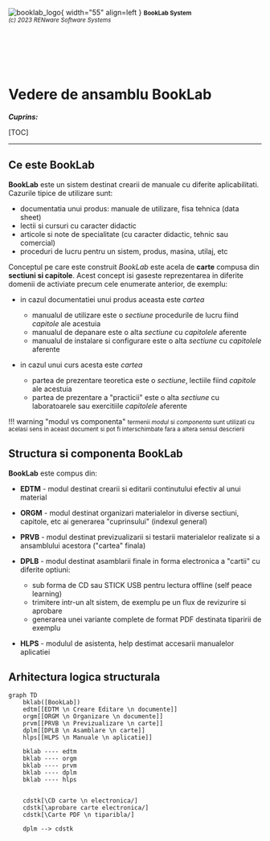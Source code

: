 ![booklab_logo](../pictures/booklab_logo.png){ width="55" align=left }
<small markdown>**BookLab System**<br>
*(c) 2023 RENware Software Systems*
</small><br><br><br><br><br><br>


# Vedere de ansamblu BookLab



***Cuprins:***

[TOC]

***




## Ce este BookLab

**BookLab** este un sistem destinat crearii de manuale cu diferite aplicabilitati. Cazurile tipice de utilizare sunt:

* documentatia unui produs: manuale de utilizare, fisa tehnica (data sheet)
* lectii si cursuri cu caracter didactic
* articole si note de specialitate (cu caracter didactic, tehnic sau comercial)
* proceduri de lucru pentru un sistem, produs, masina, utilaj, etc

Conceptul pe care este construit *BookLab* este acela de **carte** compusa din **sectiuni si capitole**. Acest concept isi gaseste reprezentarea in diferite domenii de activiate precum cele enumerate anterior, de exemplu:

* in cazul documentatiei unui produs aceasta este *cartea*
    * manualul de utilizare este o *sectiune* procedurile de lucru fiind *capitole* ale acestuia
    * manualul de depanare este o alta *sectiune* cu *capitolele* aferente
    * manualul de instalare si configurare este o alta *sectiune* cu *capitolele* aferente

* in cazul unui curs acesta este *cartea*
    * partea de prezentare teoretica este o *sectiune*, lectiile fiind *capitole* ale acestuia
    * partea de prezentare a "practicii" este o alta *sectiune* cu laboratoarele sau exercitiile *capitolele* aferente

!!! warning "modul vs componenta"
    <small markdown>termenii *modul* si *componenta* sunt utilizati cu acelasi sens in aceast document si pot fi interschimbate fara a altera sensul descrierii</small> 




## Structura si componenta BookLab

**BookLab** este compus din:

* **EDTM** - modul destinat crearii si editarii continutului efectiv al unui material

* **ORGM** - modul destinat organizari materialelor in diverse sectiuni, capitole, etc ai generarea "cuprinsului" (indexul general)

* **PRVB** - modul destinat previzualizarii si testarii materialelor realizate si a ansamblului acestora ("cartea" finala)

* **DPLB** - modul destinat asamblarii finale in forma electronica a "cartii" cu diferite optiuni:
    * sub forma de CD sau STICK USB pentru lectura offline (self peace learning)
    * trimitere intr-un alt sistem, de exemplu pe un flux de revizurire si aprobare
    * generarea unei variante complete de format PDF destinata tiparirii de exemplu

* **HLPS** - modulul de asistenta, help destimat accesarii manualelor aplicatiei




## Arhitectura logica structurala

``` mermaid
graph TD
    bklab([BookLab])
    edtm[[EDTM \n Creare Editare \n documente]]
    orgm[[ORGM \n Organizare \n documente]]
    prvm[[PRVB \n Previzualizare \n carte]]
    dplm[[DPLB \n Asamblare \n carte]]
    hlps[[HLPS \n Manuale \n aplicatie]]

    bklab ---- edtm
    bklab ---- orgm
    bklab ---- prvm
    bklab ---- dplm
    bklab ---- hlps


    cdstk[\CD carte \n electronica/]
    cdstk[\aprobare carte electronica/]
    cdstk[\Carte PDF \n tiparibla/]

    dplm --> cdstk
    

```



